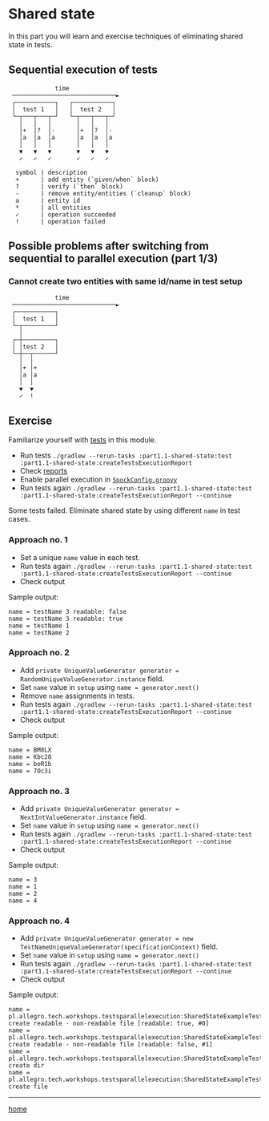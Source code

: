 # Shared state

In this part you will learn and exercise techniques of eliminating shared state in tests.

## Sequential execution of tests

```text
             time
 ─────────────────────────────►
 ┌───────────┐   ┌───────────┐
 │  test 1   │   │  test 2   │
 └─┬───┬───┬─┘   └─┬───┬───┬─┘
   │   │   │       │   │   │
   │+  │?  │-      │+  │?  │-
   │a  │a  │a      │a  │a  │a
   │   │   │       │   │   │
   ▼   ▼   ▼       ▼   ▼   ▼
   ✓   ✓   ✓       ✓   ✓   ✓
```

```text
  symbol | description
  +      | add entity (`given/when` block)
  ?      | verify (`then` block)
  -      | remove entity/entities (`cleanup` block)
  a      | entity id
  *      | all entities
  ✓      | operation succeeded
  !      | operation failed
```

## Possible problems after switching from sequential to parallel execution (part 1/3)

### Cannot create two entities with same id/name in test setup

```text
             time
 ─────────────────────────────►
 ┌───────────┐
 │  test 1   │
 └─┬─────────┘
   │
 ┌─┼─────────┐
 │ │test 2   │
 └─┼──┬──────┘
   │  │
   │+ │+
   │a │a
   │  │
   ▼  ▼
   ✓  !
```

## Exercise

Familiarize yourself with [tests](src/test/groovy) in this module.

- Run tests `./gradlew --rerun-tasks :part1.1-shared-state:test :part1.1-shared-state:createTestsExecutionReport`
- Check [reports](build/reports/tests-execution/html/test.html)
- Enable parallel execution
  in [`SpockConfig.groovy`](src/test/resources/SpockConfig.groovy)
- Run tests
  again `./gradlew --rerun-tasks :part1.1-shared-state:test :part1.1-shared-state:createTestsExecutionReport --continue`

Some tests failed. Eliminate shared state by using different `name` in test cases.

### Approach no. 1

- Set a unique `name` value in each test.
- Run tests
  again `./gradlew --rerun-tasks :part1.1-shared-state:test :part1.1-shared-state:createTestsExecutionReport --continue`
- Check output

Sample output:

```text
name = testName 3 readable: false
name = testName 3 readable: true
name = testName 1
name = testName 2
```

### Approach no. 2

- Add `private UniqueValueGenerator generator = RandomUniqueValueGenerator.instance` field.
- Set `name` value in `setup` using `name = generator.next()`
- Remove `name` assignments in tests.
- Run tests
  again `./gradlew --rerun-tasks :part1.1-shared-state:test :part1.1-shared-state:createTestsExecutionReport --continue`
- Check output

Sample output:

```text
name = BM8LX
name = Kbc28
name = boR1b
name = 7Oc3i
```

### Approach no. 3

- Add `private UniqueValueGenerator generator = NextIntValueGenerator.instance` field.
- Set `name` value in `setup` using `name = generator.next()`
- Run tests
  again `./gradlew --rerun-tasks :part1.1-shared-state:test :part1.1-shared-state:createTestsExecutionReport --continue`
- Check output

Sample output:

```text
name = 3
name = 1
name = 2
name = 4
```

### Approach no. 4

- Add `private UniqueValueGenerator generator = new TestNameUniqueValueGenerator(specificationContext)` field.
- Set `name` value in `setup` using `name = generator.next()`
- Run tests
  again `./gradlew --rerun-tasks :part1.1-shared-state:test :part1.1-shared-state:createTestsExecutionReport --continue`
- Check output

Sample output:

```text
name = pl.allegro.tech.workshops.testsparallelexecution:SharedStateExampleTest:should create readable - non-readable file [readable: true, #0]
name = pl.allegro.tech.workshops.testsparallelexecution:SharedStateExampleTest:should create readable - non-readable file [readable: false, #1]
name = pl.allegro.tech.workshops.testsparallelexecution:SharedStateExampleTest:should create dir
name = pl.allegro.tech.workshops.testsparallelexecution:SharedStateExampleTest:should create file
```

[//]: # (Diagrams in this section were created using https://asciiflow.com)

---

[home](../README.md)
